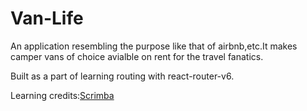 # Van-Life

An application resembling the purpose like that of airbnb,etc.It makes camper vans of choice avialble on rent for the travel fanatics.

Built as a part of learning routing with react-router-v6.

Learning credits:[Scrimba](www.scrimba.com)
